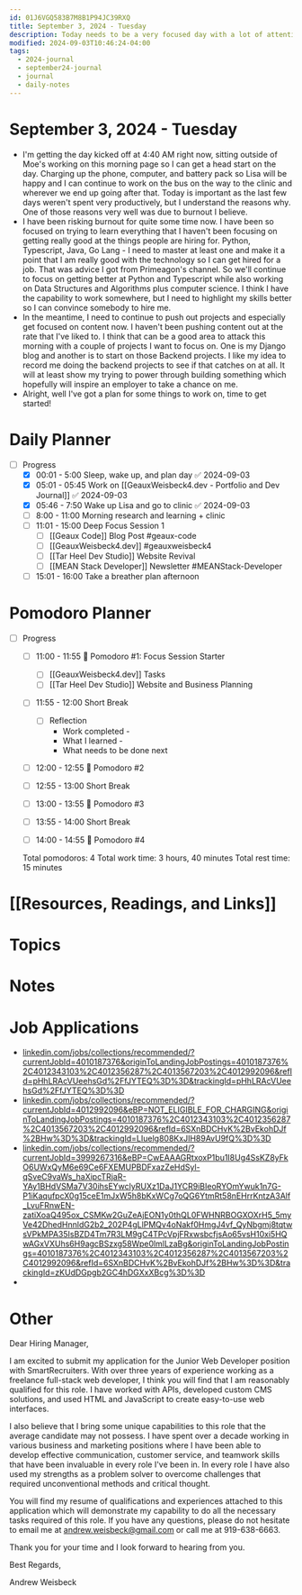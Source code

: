 ```yaml
---
id: 01J6VGQ583B7M8B1P94JC39RXQ
title: September 3, 2024 - Tuesday
description: Today needs to be a very focused day with a lot of attention spent on making money.
modified: 2024-09-03T10:46:24-04:00
tags:
  - 2024-journal
  - september24-journal
  - journal
  - daily-notes
---
```

# September 3, 2024 - Tuesday
- I'm getting the day kicked off at 4:40 AM right now, sitting outside of Moe's working on this morning page so I can get a head start on the day. Charging up the phone, computer, and battery pack so Lisa will be happy and I can continue to work on the bus on the way to the clinic and wherever we end up going after that. Today is important as the last few days weren't spent very productively, but I understand the reasons why. One of those reasons very well was due to burnout I believe. 
- I have been risking burnout for quite some time now. I have been so focused on trying to learn everything that I haven't been focusing on getting really good at the things people are hiring for. Python, Typescript, Java, Go Lang - I need to master at least one and make it a point that I am really good with the technology so I can get hired for a job. That was advice I got from Primeagon's channel. So we'll continue to focus on getting better at Python and Typescript while also working on Data Structures and Algorithms plus computer science. I think I have the capability to work somewhere, but I need to highlight my skills better so I can convince somebody to hire me.
- In the meantime, I need to continue to push out projects and especially get focused on content now. I haven't been pushing content out at the rate that I've liked to. I think that can be a good area to attack this morning with a couple of projects I want to focus on. One is my Django blog and another is to start on those Backend projects. I like my idea to record me doing the backend projects to see if that catches on at all. It will at least show my trying to power through building something which hopefully will inspire an employer to take a chance on me. 
- Alright, well I've got a plan for some things to work on, time to get started!

# Daily Planner
- [ ] Progress
	- [x] 00:01 - 5:00 Sleep, wake up, and plan day ✅ 2024-09-03
	- [x] 05:01 - 05:45 Work on [[GeauxWeisbeck4.dev - Portfolio and Dev Journal]] ✅ 2024-09-03
	- [x] 05:46 - 7:50 Wake up Lisa and go to clinic ✅ 2024-09-03
	- [ ] 8:00 - 11:00 Morning research and learning + clinic
	- [ ] 11:01 - 15:00 Deep Focus Session 1
		- [ ] [[Geaux Code]] Blog Post #geaux-code 
		- [ ] [[GeauxWeisbeck4.dev]] #geauxweisbeck4 
		- [ ] [[Tar Heel Dev Studio]] Website Revival
		- [ ] [[MEAN Stack Developer]] Newsletter #MEANStack-Developer 
	- [ ] 15:01 - 16:00 Take a breather plan afternoon

# Pomodoro Planner
- [ ] Progress
	- [ ] 11:00 - 11:55 🍅 Pomodoro #1: Focus Session Starter
		- [ ] [[GeauxWeisbeck4.dev]] Tasks
		- [ ] [[Tar Heel Dev Studio]] Website and Business Planning
	- [ ] 11:55 - 12:00 Short Break
		- [ ] Reflection
			- Work completed -
			- What I learned - 
			- What needs to be done next
	- [ ] 12:00 - 12:55 🍅 Pomodoro #2
	- [ ] 12:55 - 13:00 Short Break
	- [ ] 13:00 - 13:55 🍅 Pomodoro #3
	- [ ] 13:55 - 14:00 Short Break
	- [ ] 14:00 - 14:55 🍅 Pomodoro #4


  Total pomodoros: 4
  Total work time: 3 hours, 40 minutes
  Total rest time: 15 minutes


# [[Resources, Readings, and Links]]

# Topics

# Notes

# Job Applications
- [linkedin.com/jobs/collections/recommended/?currentJobId=4010187376&originToLandingJobPostings=4010187376%2C4012343103%2C4012356287%2C4013567203%2C4012992096&refId=pHhLRAcVUeehsGd%2FfJYTEQ%3D%3D&trackingId=pHhLRAcVUeehsGd%2FfJYTEQ%3D%3D](https://www.linkedin.com/jobs/collections/recommended/?currentJobId=4010187376&originToLandingJobPostings=4010187376%2C4012343103%2C4012356287%2C4013567203%2C4012992096&refId=pHhLRAcVUeehsGd%2FfJYTEQ%3D%3D&trackingId=pHhLRAcVUeehsGd%2FfJYTEQ%3D%3D)
- [linkedin.com/jobs/collections/recommended/?currentJobId=4012992096&eBP=NOT\_ELIGIBLE\_FOR\_CHARGING&originToLandingJobPostings=4010187376%2C4012343103%2C4012356287%2C4013567203%2C4012992096&refId=6SXnBDCHvK%2BvEkohDJf%2BHw%3D%3D&trackingId=LIuelg808KxJIH89AvU9fQ%3D%3D](https://www.linkedin.com/jobs/collections/recommended/?currentJobId=4012992096&eBP=NOT_ELIGIBLE_FOR_CHARGING&originToLandingJobPostings=4010187376%2C4012343103%2C4012356287%2C4013567203%2C4012992096&refId=6SXnBDCHvK%2BvEkohDJf%2BHw%3D%3D&trackingId=LIuelg808KxJIH89AvU9fQ%3D%3D)
- [linkedin.com/jobs/collections/recommended/?currentJobId=3999267316&eBP=CwEAAAGRtxoxP1bu1I8Ug4SsKZ8yFkO6UWxQyM6e69Ce6FXEMUPBDFxazZeHdSyl-qSveC9vaWs\_haXipcTRjaR-YAy1BHdVSMa7V30ihsEYwclyRUXz1DaJ1YCR9iBIeoRYOmYwuk1n7G-P1iKaqufpcX0g15ceE1mJxW5h8bKxWCg7oQG6YtmRt58nEHrrKntzA3Alf\_LvuFRnwEN-zatiXoaQ495ox\_CSMKw2GuZeAjEON1y0thQL0FWHNRBOGXOXrH5\_5myVe42DhedHnnldG2b2\_202P4gLlPMQv4oNakf0HmgJ4vf\_QyNbgmj8tqtwsVPkMPA35IsBZD4Tm7R3LM9gC4TPcVpjFRxwsbcfjsAo65vsH10xi5HQwAGxVXUhs6H9agcBSzxg58Wpe0lmlLzaBg&originToLandingJobPostings=4010187376%2C4012343103%2C4012356287%2C4013567203%2C4012992096&refId=6SXnBDCHvK%2BvEkohDJf%2BHw%3D%3D&trackingId=zKUdDGpgb2GC4hDGXxXBcg%3D%3D](https://www.linkedin.com/jobs/collections/recommended/?currentJobId=3999267316&eBP=CwEAAAGRtxoxP1bu1I8Ug4SsKZ8yFkO6UWxQyM6e69Ce6FXEMUPBDFxazZeHdSyl-qSveC9vaWs_haXipcTRjaR-YAy1BHdVSMa7V30ihsEYwclyRUXz1DaJ1YCR9iBIeoRYOmYwuk1n7G-P1iKaqufpcX0g15ceE1mJxW5h8bKxWCg7oQG6YtmRt58nEHrrKntzA3Alf_LvuFRnwEN-zatiXoaQ495ox_CSMKw2GuZeAjEON1y0thQL0FWHNRBOGXOXrH5_5myVe42DhedHnnldG2b2_202P4gLlPMQv4oNakf0HmgJ4vf_QyNbgmj8tqtwsVPkMPA35IsBZD4Tm7R3LM9gC4TPcVpjFRxwsbcfjsAo65vsH10xi5HQwAGxVXUhs6H9agcBSzxg58Wpe0lmlLzaBg&originToLandingJobPostings=4010187376%2C4012343103%2C4012356287%2C4013567203%2C4012992096&refId=6SXnBDCHvK%2BvEkohDJf%2BHw%3D%3D&trackingId=zKUdDGpgb2GC4hDGXxXBcg%3D%3D)
- 
# Other

Dear Hiring Manager,

I am excited to submit my application for the Junior Web Developer position with SmartRecruiters. With over three years of experience working as a freelance full-stack web developer, I think you will find that I am reasonably qualified for this role. I have worked with APIs, developed custom CMS solutions, and used HTML and JavaScript to create easy-to-use web interfaces. 

I also believe that I bring some unique capabilities to this role that the average candidate may not possess. I have spent over a decade working in various business and marketing positions where I have been able to develop effective communication, customer service, and teamwork skills that have been invaluable in every role I've been in. In every role I have also used my strengths as a problem solver to overcome challenges that required unconventional methods and critical thought.

You will find my resume of qualifications and experiences attached to this application which will demonstrate my capability to do all the necessary tasks required of this role. If you have any questions, please do not hesitate to email me at andrew.weisbeck@gmail.com or call me at 919-638-6663. 

Thank you for your time and I look forward to hearing from you.

Best Regards, 

Andrew Weisbeck
